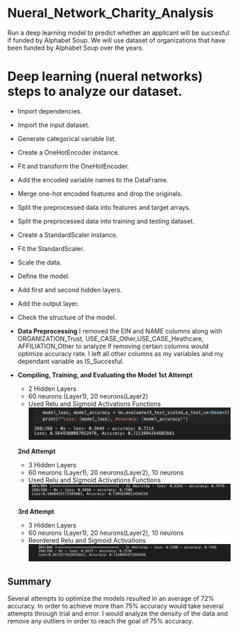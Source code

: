 # Nueral_Network_Charity_Analysis

Run a deep learning model to predict whether an applicant will be succesful if funded by Alphabet Soup.  We will use dataset of organizations that have been funded by Alphabet Soup over the years.

# Deep learning (nueral networks) steps to analyze our dataset.

- Import dependencies.
- Import the input dataset.
- Generate categorical variable list.
- Create a OneHotEncoder instance.
- Fit and transform the OneHotEncoder.
- Add the encoded variable names to the DataFrame.
- Merge one-hot encoded features and drop the originals.
- Split the preprocessed data into features and target arrays.
- Split the preprocessed data into training and testing dataset.
- Create a StandardScaler instance.
- Fit the StandardScaler.
- Scale the data.
- Define the model.
- Add first and second hidden layers.
- Add the output layer.
- Check the structure of the model.

- **Data Preprocessing**
I removed the EIN and NAME columns along with ORGANIZATION_Trust, USE_CASE_Other,USE_CASE_Heathcare, AFFILIATION_Other to analyze if removing certain columns would optimize accuracy rate.  I left all other columns as my variables and my dependant variable as IS_Succesful.

- **Compiling, Training, and Evaluating the Model**
  **1st Attempt**
   - 2 Hidden Layers
   - 60 neurons (Layer1), 20 neurons(Layer2)
   - Used Relu and Sigmoid Activations Functions 
   ![Optimization_1st_Attempt](Resources/Optimization_1st_Attempt.png)
   
  **2nd Attempt**
   - 3 Hidden Layers 
   - 60 neurons (Layer1), 20 neurons(Layer2), 10 neurons
   - Used Relu and Sigmoid Activations Functions 
    ![Optimization_2nd_Attempt](Resources/Optimization_2nd_Attempt.png)

   **3rd Attempt**
  - 3 Hidden Layers
  - 60 neurons (Layer1), 20 neurons(Layer2), 10 neurons
  - Reordered Relu and Sigmoid Activations 
   ![Optimization_3rd_Attempt](Resources/Optimization_3rd_Attempt.png)

## Summary
Several attempts to optimize the models resulted in an average of 72% accuracy. In order to achieve more than 75% accuracy would take several attempts through trial and error.  I would analyze the density of the data and remove any outliers in order to reach the goal of 75% accuracy.

